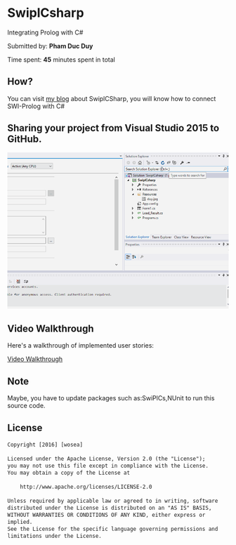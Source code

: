 # SwiplCsharp
Integrating Prolog with C# 

Submitted by: **Pham Duc Duy**

Time spent: **45** minutes spent in total

## How?
You can visit [my blog](https://ongthovuive.wordpress.com/2016/05/07/prolog-javac/) about SwiplCSharp, you will know how to connect SWI-Prolog with C#

## Sharing your project from Visual Studio 2015 to GitHub.
<img src='https://github.com/WoSea/SwiplCsharp/blob/master/vs2015togit.gif' title='VStoGit' width='' alt='Video Walkthrough' />

## Video Walkthrough 

Here's a walkthrough of implemented user stories:

[Video Walkthrough](http://gph.is/1ZSC5Qa)

## Note
Maybe, you have to update packages such as:SwiPlCs,NUnit to run this source code.

## License

    Copyright [2016] [wosea]

    Licensed under the Apache License, Version 2.0 (the "License");
    you may not use this file except in compliance with the License.
    You may obtain a copy of the License at

        http://www.apache.org/licenses/LICENSE-2.0

    Unless required by applicable law or agreed to in writing, software
    distributed under the License is distributed on an "AS IS" BASIS,
    WITHOUT WARRANTIES OR CONDITIONS OF ANY KIND, either express or implied.
    See the License for the specific language governing permissions and
    limitations under the License.
